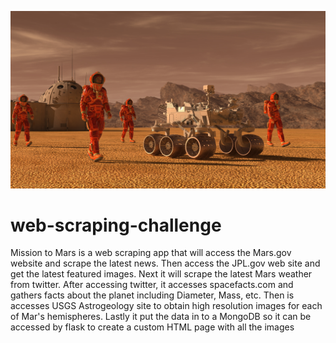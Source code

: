 ![mission_to_mars](Images/mission_to_mars.png)
# web-scraping-challenge
Mission to Mars is a web scraping app that will access the Mars.gov website and scrape the latest news. Then access the JPL.gov web site and get the latest featured images. Next it will scrape the latest Mars weather from twitter. After accessing twitter, it accesses spacefacts.com and gathers facts about the planet including Diameter, Mass, etc. Then is accesses USGS Astrogeology site to obtain high resolution images for each of Mar's hemispheres. Lastly it put the data in to a MongoDB so it can be accessed by flask to create a custom HTML page with all the images